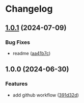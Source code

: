 # Changelog

## [1.0.1](https://github.com/TarunDaCoder/sus.nvim/compare/v1.0.0...v1.0.1) (2024-07-09)


### Bug Fixes

* readme ([aa41b7c](https://github.com/TarunDaCoder/sus.nvim/commit/aa41b7ca971baa2d0da262f16b6b8ee9473b5bb9))

## 1.0.0 (2024-06-30)


### Features

* add github workflow ([391d32d](https://github.com/TarunDaCoder/sus.nvim/commit/391d32d84267b44e2a47620966594bd003f22547))
